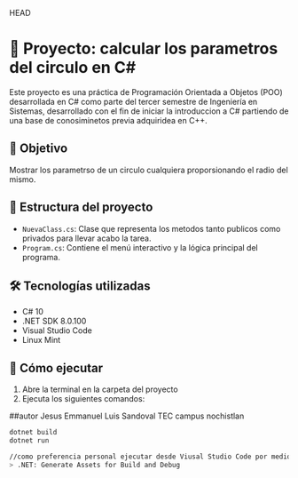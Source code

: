 HEAD
# 🏦 Proyecto: calcular los parametros del circulo en C#

Este proyecto es una práctica de Programación Orientada a Objetos (POO) desarrollada en C# como parte del tercer semestre de Ingeniería en Sistemas,
desarrollado con el fin de iniciar la introduccion a C# partiendo de una base de conosiminetos previa adquiridea en C++.

## 🎯 Objetivo

Mostrar los parametrso de un circulo cualquiera proporsionando el radio del mismo.

## 🧱 Estructura del proyecto

- `NuevaClass.cs`: Clase que representa los metodos tanto publicos como privados para llevar acabo la tarea.
- `Program.cs`: Contiene el menú interactivo y la lógica principal del programa.

## 🛠️ Tecnologías utilizadas

- C# 10
- .NET SDK 8.0.100
- Visual Studio Code
- Linux Mint

## 🚀 Cómo ejecutar

1. Abre la terminal en la carpeta del proyecto
2. Ejecuta los siguientes comandos:

##autor
Jesus Emmanuel Luis Sandoval
TEC campus nochistlan

```bash
dotnet build
dotnet run

//como preferencia personal ejecutar desde Viusal Studio Code por medio del comando
> .NET: Generate Assets for Build and Debug
